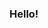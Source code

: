 ### Hello!

<!--
**Dogramming/Dogramming** is a ✨ _special_ ✨ repository because its `README.md` (this file) appears on your GitHub profile.

### I'm Dogramming. I love making Windows Forms Applications and webpages.
